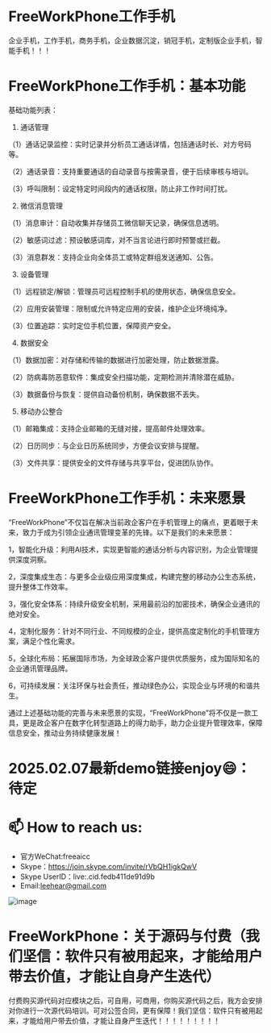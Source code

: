 # FreeWorkPhone工作手机
企业手机，工作手机，商务手机，企业数据沉淀，销冠手机，定制版企业手机，智能手机！！！

# FreeWorkPhone工作手机：基本功能

基础功能列表：

1. 通话管理

（1）通话记录监控：实时记录并分析员工通话详情，包括通话时长、对方号码等。

（2）通话录音：支持重要通话的自动录音与按需录音，便于后续审核与培训。

（3）呼叫限制：设定特定时间段内的通话权限，防止非工作时间打扰。

2. 微信消息管理

（1）消息审计：自动收集并存储员工微信聊天记录，确保信息透明。

（2）敏感词过滤：预设敏感词库，对不当言论进行即时预警或拦截。

（3）消息群发：支持企业向全体员工或特定群组发送通知、公告。

3. 设备管理

（1）远程锁定/解锁：管理员可远程控制手机的使用状态，确保信息安全。

（2）应用安装管理：限制或允许特定应用的安装，维护企业环境纯净。

（3）位置追踪：实时定位手机位置，保障资产安全。

4. 数据安全

（1）数据加密：对存储和传输的数据进行加密处理，防止数据泄露。

（2）防病毒防恶意软件：集成安全扫描功能，定期检测并清除潜在威胁。

（3）数据备份与恢复：提供自动备份机制，确保数据不丢失。

5. 移动办公整合

（1）邮箱集成：支持企业邮箱的无缝对接，提高邮件处理效率。

（2）日历同步：与企业日历系统同步，方便会议安排与提醒。

（3）文件共享：提供安全的文件存储与共享平台，促进团队协作。

# FreeWorkPhone工作手机：未来愿景

“FreeWorkPhone”不仅旨在解决当前政企客户在手机管理上的痛点，更着眼于未来，致力于成为引领企业通讯管理变革的先锋。以下是我们的未来愿景：

1，智能化升级：利用AI技术，实现更智能的通话分析与内容识别，为企业管理提供深度洞察。

2，深度集成生态：与更多企业级应用深度集成，构建完整的移动办公生态系统，提升整体工作效率。

3，强化安全体系：持续升级安全机制，采用最前沿的加密技术，确保企业通讯的绝对安全。
    
4，定制化服务：针对不同行业、不同规模的企业，提供高度定制化的手机管理方案，满足个性化需求。

5，全球化布局：拓展国际市场，为全球政企客户提供优质服务，成为国际知名的企业通讯管理品牌。

6，可持续发展：关注环保与社会责任，推动绿色办公，实现企业与环境的和谐共生。

通过上述基础功能的完善与未来愿景的实现，“FreeWorkPhone”将不仅是一款工具，更是政企客户在数字化转型道路上的得力助手，助力企业提升管理效率，保障信息安全，推动业务持续健康发展！


# 2025.02.07最新demo链接enjoy😄：待定

# 📫 How to reach us:
- 官方WeChat:freeaicc
- Skype：https://join.skype.com/invite/rVbQH1igkQwV
- Skype UserID：live:.cid.fedb411de91d9b
- Email:leehear@gmail.com 

![image](https://github.com/user-attachments/assets/1da1fbaa-6da9-4b7f-99b9-f9ac6a5bfa39)

# FreeWorkPhone：关于源码与付费（我们坚信：软件只有被用起来，才能给用户带去价值，才能让自身产生迭代）
付费购买源代码对应模块之后，可自用，可商用，你购买源代码之后，我方会安排对你进行一次源代码培训。可对公签合同，更有保障！我们坚信：软件只有被用起来，才能给用户带去价值，才能让自身产生迭代！！！！！！！！！
